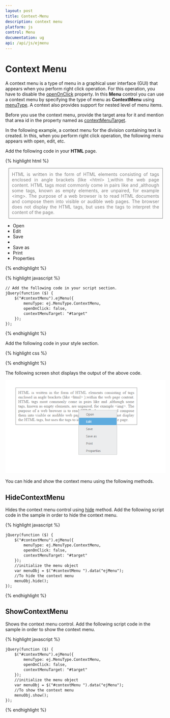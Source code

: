 ```yaml
---
layout: post
title: Context-Menu
description: context menu
platform: js
control: Menu
documentation: ug
api: /api/js/ejmenu
---
```


# Context Menu

A context menu is a type of menu in a graphical user interface (GUI) that appears when you perform right click operation. For this operation, you have to disable the [openOnClick](https://help.syncfusion.com/api/js/ejmenu#members:openonclick) property. In this **Menu** control you can use a context menu by specifying the type of menu as **ContextMenu** using [menuType](https://help.syncfusion.com/api/js/ejmenu#members:menutype). A context also provides support for nested level of menu items.

Before you use the context menu, provide the target area for it and mention that area id in the property named as [contextMenuTarget](https://help.syncfusion.com/api/js/ejmenu#members:contextmenutarget).

In the following example, a context menu for the division containing text is created. In this, when you perform right click operation, the following menu appears with open, edit, etc.

Add the following code in your **HTML** page.

{% highlight html %}

   <div>
        <div id="target" class="textarea">
            HTML is written in the form of HTML elements consisting of tags enclosed in angle
            brackets (like
            &lt;html&gt;
            ),within the web page content. HTML tags most commonly come in pairs like and ,although
            some tags, known as empty elements, are unpaired, for example
            &lt;img&gt;. The purpose of a web browser is to read HTML documents and compose them into
            visible or audible web pages. The browser does not display the HTML tags, but uses
            the tags to interpret the content of the page.
        </div>
        <ul id="contextMenu">
            <li><a>Open</a></li>
            <li><a>Edit</a></li>
            <li><a>Save</a></li>
            <li class="separator"></li>
            <li><a>Save as</a></li>
            <li><a>Print</a></li>
            <li><a>Properties</a></li>
        </ul>
    </div>

{% endhighlight %}

{% highlight javascript %}

   
    // Add the following code in your script section.
    jQuery(function ($) {
        $("#contextMenu").ejMenu({            
            menuType: ej.MenuType.ContextMenu,
            openOnClick: false,
            contextMenuTarget: "#target"
        });
    });


{% endhighlight %}

Add the following code in your style section.

{% highlight css %}


<style type="text/css">

    .textarea {
        border: 1px solid;
        padding: 10px;
        position: relative;
        text-align: justify;
        width: 463px;
        color: gray;
        margin: 0 auto;
    }

</style>

{% endhighlight %}

The following screen shot displays the output of the above code.

![](/js/Menu/Context-Menu_images/Context-Menu_img1.png) 


You can hide and show the context menu using the following methods.

## HideContextMenu

Hides the context menu control using [hide](https://help.syncfusion.com/api/js/ejmenu#methods:hide) method. Add the following script code in the sample in order to hide the context menu.

{% highlight javascript %}


    jQuery(function ($) {
        $("#contextMenu").ejMenu({            
            menuType: ej.MenuType.ContextMenu,
            openOnClick: false,
            contextMenuTarget: "#target"
        });
        //initialize the menu object
        var menuObj = $("#contextMenu ").data("ejMenu");
        //To hide the context menu
        menuObj.hide();
    });


{% endhighlight %}


## ShowContextMenu

Shows the context menu control. Add the following script code in the sample in order to show the context menu.

{% highlight javascript %}



    jQuery(function ($) {
        $("#contextMenu").ejMenu({            
            menuType: ej.MenuType.ContextMenu,
            openOnClick: false,
            contextMenuTarget: "#target"
        });
        //initialize the menu object
        var menuObj = $("#contextMenu ").data("ejMenu");
        //To show the context menu
        menuObj.show();
    });


{% endhighlight %}



